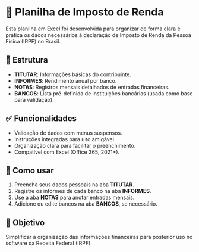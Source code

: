 # 🧾 Planilha de Imposto de Renda

Esta planilha em Excel foi desenvolvida para organizar de forma clara e prática os dados necessários à declaração de Imposto de Renda da Pessoa Física (IRPF) no Brasil.

## 📂 Estrutura

- **TITUTAR**: Informações básicas do contribuinte.
- **INFORMES**: Rendimento anual por banco.
- **NOTAS**: Registros mensais detalhados de entradas financeiras.
- **BANCOS**: Lista pré-definida de instituições bancárias (usada como base para validação).

## ✅ Funcionalidades

- Validação de dados com menus suspensos.
- Instruções integradas para uso amigável.
- Organização clara para facilitar o preenchimento.
- Compatível com Excel (Office 365, 2021+).

## 🧭 Como usar

1. Preencha seus dados pessoais na aba **TITUTAR**.
2. Registre os informes de cada banco na aba **INFORMES**.
3. Use a aba **NOTAS** para anotar entradas mensais.
4. Adicione ou edite bancos na aba **BANCOS**, se necessário.

## 🎯 Objetivo

Simplificar a organização das informações financeiras para posterior uso no software da Receita Federal (IRPF).

